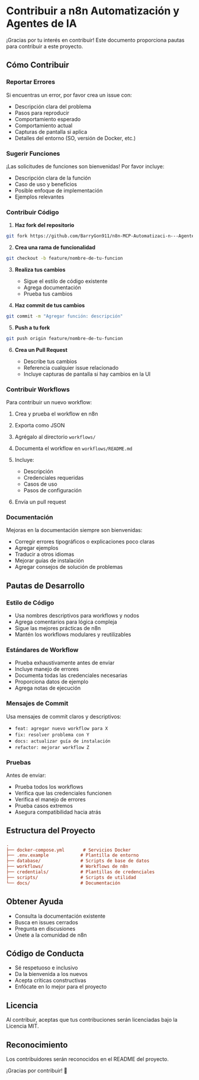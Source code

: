 # Contribuir a n8n Automatización y Agentes de IA

¡Gracias por tu interés en contribuir! Este documento proporciona pautas para contribuir a este proyecto.

## Cómo Contribuir

### Reportar Errores

Si encuentras un error, por favor crea un issue con:

- Descripción clara del problema
- Pasos para reproducir
- Comportamiento esperado
- Comportamiento actual
- Capturas de pantalla si aplica
- Detalles del entorno (SO, versión de Docker, etc.)

### Sugerir Funciones

¡Las solicitudes de funciones son bienvenidas! Por favor incluye:

- Descripción clara de la función
- Caso de uso y beneficios
- Posible enfoque de implementación
- Ejemplos relevantes

### Contribuir Código

1. **Haz fork del repositorio**

```bash
git fork https://github.com/BarryGon911/n8n-MCP-Automatizaci-n---Agentes-de-IA-Inteligentes.git

```

2. **Crea una rama de funcionalidad**

```bash
git checkout -b feature/nombre-de-tu-funcion

```

3. **Realiza tus cambios**

   - Sigue el estilo de código existente
   - Agrega documentación
   - Prueba tus cambios

4. **Haz commit de tus cambios**

```bash
git commit -m "Agregar función: descripción"

```

5. **Push a tu fork**

```bash
git push origin feature/nombre-de-tu-funcion

```

6. **Crea un Pull Request**

   - Describe tus cambios
   - Referencia cualquier issue relacionado
   - Incluye capturas de pantalla si hay cambios en la UI

### Contribuir Workflows

Para contribuir un nuevo workflow:

1. Crea y prueba el workflow en n8n
2. Exporta como JSON
3. Agrégalo al directorio `workflows/`
4. Documenta el workflow en `workflows/README.md`
5. Incluye:
   - Descripción
   - Credenciales requeridas
   - Casos de uso
   - Pasos de configuración

6. Envía un pull request

### Documentación

Mejoras en la documentación siempre son bienvenidas:

- Corregir errores tipográficos o explicaciones poco claras
- Agregar ejemplos
- Traducir a otros idiomas
- Mejorar guías de instalación
- Agregar consejos de solución de problemas

## Pautas de Desarrollo

### Estilo de Código

- Usa nombres descriptivos para workflows y nodos
- Agrega comentarios para lógica compleja
- Sigue las mejores prácticas de n8n
- Mantén los workflows modulares y reutilizables

### Estándares de Workflow

- Prueba exhaustivamente antes de enviar
- Incluye manejo de errores
- Documenta todas las credenciales necesarias
- Proporciona datos de ejemplo
- Agrega notas de ejecución

### Mensajes de Commit

Usa mensajes de commit claros y descriptivos:

- `feat: agregar nuevo workflow para X`
- `fix: resolver problema con Y`
- `docs: actualizar guía de instalación`
- `refactor: mejorar workflow Z`

### Pruebas

Antes de enviar:

- Prueba todos los workflows
- Verifica que las credenciales funcionen
- Verifica el manejo de errores
- Prueba casos extremos
- Asegura compatibilidad hacia atrás

## Estructura del Proyecto

```ini
.
├── docker-compose.yml       # Servicios Docker
├── .env.example            # Plantilla de entorno
├── database/               # Scripts de base de datos
├── workflows/              # Workflows de n8n
├── credentials/            # Plantillas de credenciales
├── scripts/                # Scripts de utilidad
└── docs/                   # Documentación

```

## Obtener Ayuda

- Consulta la documentación existente
- Busca en issues cerrados
- Pregunta en discusiones
- Únete a la comunidad de n8n

## Código de Conducta

- Sé respetuoso e inclusivo
- Da la bienvenida a los nuevos
- Acepta críticas constructivas
- Enfócate en lo mejor para el proyecto

## Licencia

Al contribuir, aceptas que tus contribuciones serán licenciadas bajo la Licencia MIT.

## Reconocimiento

Los contribuidores serán reconocidos en el README del proyecto.

¡Gracias por contribuir! 🙏
